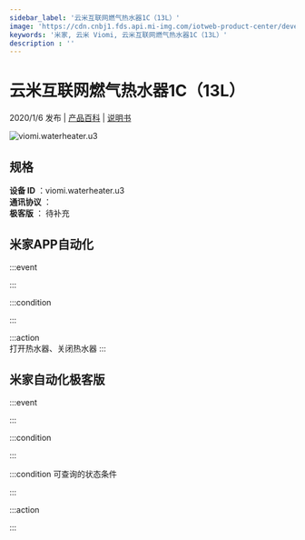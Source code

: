 ```yaml
---
sidebar_label: '云米互联网燃气热水器1C（13L）'
image: 'https://cdn.cnbj1.fds.api.mi-img.com/iotweb-product-center/developer_1574906816965D7Wue89K.png?GalaxyAccessKeyId=AKVGLQWBOVIRQ3XLEW&amp;Expires=9223372036854775807&amp;Signature=fMDfXlezpl0t6+JiLBz5naArqSQ='
keywords: '米家, 云米 Viomi, 云米互联网燃气热水器1C（13L）'
description : ''
---
```

# 云米互联网燃气热水器1C（13L）

2020/1/6 发布 | [产品百科](https://home.mi.com/webapp/content/baike/product/index.html?model=viomi.waterheater.u3/) | [说明书](https://home.mi.com/views/introduction.html?model=viomi.waterheater.u3&region=cn)

![viomi.waterheater.u3](https://cdn.cnbj1.fds.api.mi-img.com/iotweb-product-center/developer_1574906816965D7Wue89K.png?GalaxyAccessKeyId=AKVGLQWBOVIRQ3XLEW&amp;Expires=9223372036854775807&amp;Signature=fMDfXlezpl0t6+JiLBz5naArqSQ=)

## 规格  
> 
**设备 ID** ：viomi.waterheater.u3  
**通讯协议** ：  
**极客版**  ： 待补充 


## 米家APP自动化  

:::event  

:::

:::condition  

:::

:::action   
打开热水器、关闭热水器
:::

## 米家自动化极客版  

:::event  

:::

:::condition  

:::

:::condition 可查询的状态条件  

:::

:::action  

:::

        
